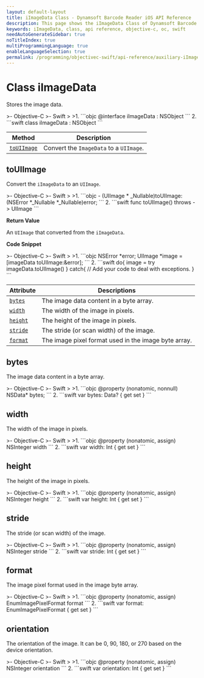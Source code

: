 ```yaml
---
layout: default-layout
title: iImageData Class - Dynamsoft Barcode Reader iOS API Reference
description: This page shows the iImageData Class of Dynamsoft Barcode Reader for iOS SDK.
keywords: iImageData, class, api reference, objective-c, oc, swift
needAutoGenerateSidebar: true
noTitleIndex: true
multiProgrammingLanguage: true
enableLanguageSelection: true
permalink: /programming/objectivec-swift/api-reference/auxiliary-iImageData.html
---
```



# Class iImageData

Stores the image data.  

<div class="sample-code-prefix"></div>
>- Objective-C
>- Swift
>
>1. 
```objc
@interface iImageData : NSObject
```
2. 
```swift
class iImageData : NSObject
```

| Method | Description |
| ------ | ----------- |
| [`toUIImage`](#touiimage) | Convert the `ImageData` to a `UIImage`. |

## toUIImage

Convert the `iImageData` to an `UIImage`.

<div class="sample-code-prefix"></div>
>- Objective-C
>- Swift
>
>1. 
```objc
- (UIImage * _Nullable)toUIImage:(NSError *_Nullable *_Nullable)error;
```
2. 
```swift
func toUIImage() throws -> UIImage
```

**Return Value**

An `UIImage` that converted from the `iImageData`.

**Code Snippet**

<div class="sample-code-prefix"></div>
>- Objective-C
>- Swift
>
>1. 
```objc
NSError *error;
UIImage *image = [imageData toUIImage:&error];
```
2. 
```swift
do{
   image = try imageData.toUIImage()
} catch{
   // Add your code to deal with exceptions.
}
```

| Attribute | Descriptions |
|---------- | ----------- |
| [`bytes`](#bytes) | The image data content in a byte array. |
| [`width`](#width) | The width of the image in pixels. |
| [`height`](#height) | The height of the image in pixels. |
| [`stride`](#stride) | The stride (or scan width) of the image. |
| [`format`](#format) | The image pixel format used in the image byte array. |

## bytes

The image data content in a byte array.

<div class="sample-code-prefix"></div>
>- Objective-C
>- Swift
>
>1. 
```objc
@property (nonatomic, nonnull) NSData* bytes;
```
2. 
```swift
var bytes: Data? { get set }
```

## width

The width of the image in pixels.  

<div class="sample-code-prefix"></div>
>- Objective-C
>- Swift
>
>1. 
```objc
@property (nonatomic, assign) NSInteger width
```
2. 
```swift
var width: Int { get set }
```

## height

The height of the image in pixels.  

<div class="sample-code-prefix"></div>
>- Objective-C
>- Swift
>
>1. 
```objc
@property (nonatomic, assign) NSInteger height
```
2. 
```swift
var height: Int { get set }
```

## stride

The stride (or scan width) of the image.

<div class="sample-code-prefix"></div>
>- Objective-C
>- Swift
>
>1. 
```objc
@property (nonatomic, assign) NSInteger stride
```
2. 
```swift
var stride: Int { get set }
```

## format

The image pixel format used in the image byte array.

<div class="sample-code-prefix"></div>
>- Objective-C
>- Swift
>
>1. 
```objc
@property (nonatomic, assign) EnumImagePixelFormat format
```
2. 
```swift
var format: EnumImagePixelFormat { get set }
```

## orientation

The orientation of the image. It can be 0, 90, 180, or 270 based on the device orientation.

<div class="sample-code-prefix"></div>
>- Objective-C
>- Swift
>
>1. 
```objc
@property (nonatomic, assign) NSInteger orientation
```
2. 
```swift
var orientation: Int { get set }
```
